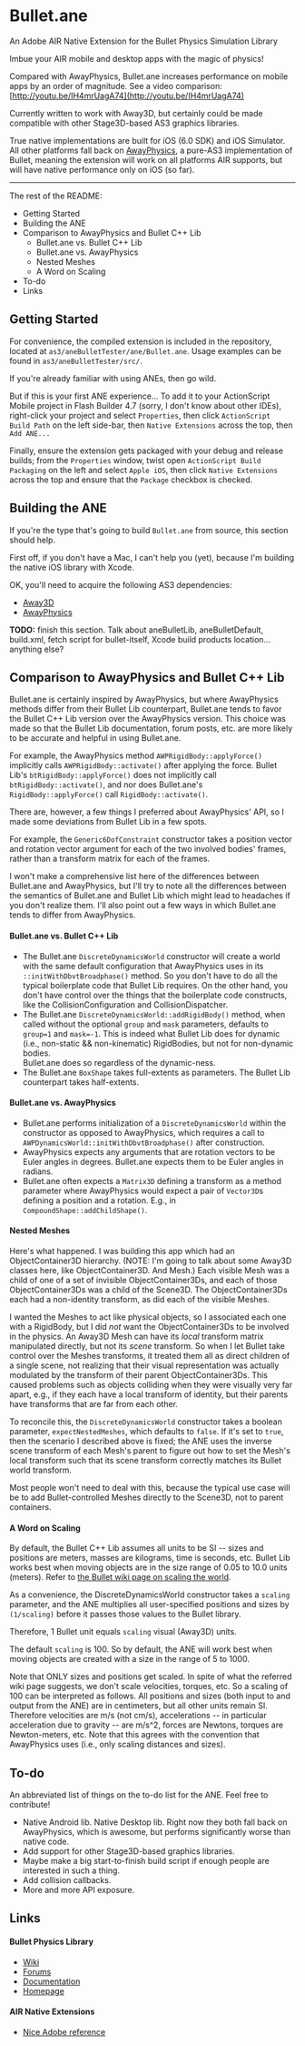 Bullet.ane
======

An Adobe AIR Native Extension for the Bullet Physics Simulation Library

Imbue your AIR mobile and desktop apps with the magic of physics!

Compared with AwayPhysics, Bullet.ane increases performance on mobile apps by 
an order of magnitude.  See a video comparison: 
[http://youtu.be/IH4mrUagA74](http://youtu.be/IH4mrUagA74)


Currently written to work with Away3D, but certainly could be made compatible 
with other Stage3D-based AS3 graphics libraries.

True native implementations are built for iOS (6.0 SDK) and iOS Simulator.  
All other platforms fall back on 
[AwayPhysics](https://github.com/away3d/awayphysics-core-fp11), a pure-AS3 
implementation of Bullet, meaning the extension will work on all platforms AIR 
supports, but will have native performance only on iOS (so far).

---

The rest of the README:

* Getting Started
* Building the ANE
* Comparison to AwayPhysics and Bullet C++ Lib
	* Bullet.ane vs. Bullet C++ Lib
	* Bullet.ane vs. AwayPhysics
	* Nested Meshes
	* A Word on Scaling
* To-do
* Links


Getting Started
-----

For convenience, the compiled extension is included in the repository, located 
at `as3/aneBulletTester/ane/Bullet.ane`.  Usage examples can be found in 
`as3/aneBulletTester/src/`.

If you're already familiar with using ANEs, then go wild.

But if this is your first ANE experience... To add it to your ActionScript 
Mobile project in Flash Builder 4.7 (sorry, I don't know about other IDEs), 
right-click your project and select `Properties`, then click `ActionScript 
Build Path` on the left side-bar, then `Native Extensions` across the top, 
then `Add ANE...`

Finally, ensure the extension gets packaged with your debug and release 
builds; from the `Properties` window, twist open `ActionScript Build 
Packaging` on the left and select `Apple iOS`, then click `Native Extensions` 
across the top and ensure that the `Package` checkbox is checked.


Building the ANE
-----

If you're the type that's going to build `Bullet.ane` from source, this 
section should help.

First off, if you don't have a Mac, I can't help you (yet), because I'm 
building the native iOS library with Xcode.

OK, you'll need to acquire the following AS3 dependencies:

* [Away3D](https://github.com/away3d/away3d-core-fp11)
* [AwayPhysics](https://github.com/away3d/awayphysics-core-fp11)

**TODO:** finish this section.  Talk about aneBulletLib, aneBulletDefault, 
build.xml, fetch script for bullet-itself, Xcode build products location... 
anything else?


Comparison to AwayPhysics and Bullet C++ Lib
-----

Bullet.ane is certainly inspired by AwayPhysics, but where AwayPhysics methods 
differ from their Bullet Lib counterpart, Bullet.ane tends to favor the Bullet 
C++ Lib version over the AwayPhysics version.  This choice was made so that 
the Bullet Lib documentation, forum posts, etc. are more likely to be accurate 
and helpful in using Bullet.ane.

For example, the AwayPhysics method `AWPRigidBody::applyForce()` implicitly 
calls `AWPRigidBody::activate()` after applying the force.  Bullet Lib's 
`btRigidBody::applyForce()` does not implicitly call 
`btRigidBody::activate()`, and nor does Bullet.ane's `RigidBody::applyForce()` 
call `RigidBody::activate()`.

There are, however, a few things I preferred about AwayPhysics' API, so I made 
some deviations from Bullet Lib in a few spots.

For example, the `Generic6DofConstraint` constructor takes a position vector 
and rotation vector argument for each of the two involved bodies' frames, 
rather than a transform matrix for each of the frames.

I won't make a comprehensive list here of the differences between Bullet.ane 
and AwayPhysics, but I'll try to note all the differences between the 
semantics of Bullet.ane and Bullet Lib which might lead to headaches if you 
don't realize them.  I'll also point out a few ways in which Bullet.ane tends 
to differ from AwayPhysics.

#### Bullet.ane vs. Bullet C++ Lib ####

* The Bullet.ane `DiscreteDynamicsWorld` constructor will create a world with 
  the same default configuration that AwayPhysics uses in its 
`::initWithDbvtBroadphase()` method.  So you don't have to do all the typical 
boilerplate code that Bullet Lib requires.  On the other hand, you don't have 
control over the things that the boilerplate code constructs, like the 
CollisionConfiguration and CollisionDispatcher.
* The Bullet.ane `DiscreteDynamicsWorld::addRigidBody()` method, when called 
  without the optional `group` and `mask` parameters, defaults to `group=1` 
and `mask=-1`.  This is indeed what Bullet Lib does for dynamic (i.e., 
non-static && non-kinematic) RigidBodies, but not for non-dynamic bodies.  
Bullet.ane does so regardless of the dynamic-ness.
* The Bullet.ane `BoxShape` takes full-extents as parameters.  The Bullet Lib 
  counterpart takes half-extents.

#### Bullet.ane vs. AwayPhysics ####

* Bullet.ane performs initialization of a `DiscreteDynamicsWorld` within the 
  constructor as opposed to AwayPhysics, which requires a call to 
`AWPDynamicsWorld::initWithDbvtBroadphase()` after construction.
* AwayPhysics expects any arguments that are rotation vectors to be Euler 
  angles in degrees.  Bullet.ane expects them to be Euler angles in radians.
* Bullet.ane often expects a `Matrix3D` defining a transform as a method 
  parameter where AwayPhysics would expect a pair of `Vector3D`s defining a 
position and a rotation.  E.g., in `CompoundShape::addChildShape()`.

#### Nested Meshes ####

Here's what happened.  I was building this app which had an ObjectContainer3D 
hierarchy.  (NOTE: I'm going to talk about some Away3D classes here, like 
ObjectContainer3D.  And Mesh.)  Each visible Mesh was a child of one of a set 
of invisible ObjectContainer3Ds, and each of those ObjectContainer3Ds was a 
child of the Scene3D.  The ObjectContainer3Ds each had a non-identity 
transform, as did each of the visible Meshes.

I wanted the Meshes to act like physical objects, so I associated each one 
with a RigidBody, but I did *not* want the ObjectContainer3Ds to be involved 
in the physics.  An Away3D Mesh can have its *local* transform matrix 
manipulated directly, but not its *scene* transform.  So when I let Bullet 
take control over the Meshes transforms, it treated them all as direct 
children of a single scene, not realizing that their visual representation was 
actually modulated by the transform of their parent ObjectContainer3Ds.  This 
caused problems such as objects colliding when they were visually very far 
apart, e.g., if they each have a local transform of identity, but their 
parents have transforms that are far from each other.

To reconcile this, the `DiscreteDynamicsWorld` constructor takes a boolean 
parameter, `expectNestedMeshes`, which defaults to `false`.  If it's set to 
`true`, then the scenario I described above is fixed; the ANE uses the inverse 
scene transform of each Mesh's parent to figure out how to set the Mesh's 
local transform such that its scene transform correctly matches its Bullet 
world transform.

Most people won't need to deal with this, because the typical use case will be 
to add Bullet-controlled Meshes directly to the Scene3D, not to parent 
containers.

#### A Word on Scaling ####

By default, the Bullet C++ Lib assumes all units to be SI -- sizes and 
positions are meters, masses are kilograms, time is seconds, etc.  Bullet Lib 
works best when moving objects are in the size range of 0.05 to 10.0 units 
(meters).  Refer to [the Bullet wiki page on scaling the 
world](http://www.bulletphysics.org/mediawiki-1.5.8/index.php?title=Scaling_The_World).

As a convenience, the DiscreteDynamicsWorld constructor takes a `scaling` 
parameter, and the ANE multiplies all user-specified positions and sizes by 
`(1/scaling)` before it passes those values to the Bullet library.

Therefore, 1 Bullet unit equals `scaling` visual (Away3D) units.

The default `scaling` is 100.  So by default, the ANE will work best when 
moving objects are created with a size in the range of 5 to 1000.

Note that ONLY sizes and positions get scaled.  In spite of what the referred 
wiki page suggests, we don't scale velocities, torques, etc.  So a scaling of 
100 can be interpreted as follows.  All positions and sizes (both input to and 
output from the ANE) are in centimeters, but all other units remain SI.  
Therefore velocities are m/s (not cm/s), accelerations -- in particular 
acceleration due to gravity -- are m/s^2, forces are Newtons, torques are 
Newton-meters, etc. Note that this agrees with the convention that AwayPhysics 
uses (i.e., only scaling distances and sizes).


To-do
-----

An abbreviated list of things on the to-do list for the ANE.  Feel free to 
contribute!

* Native Android lib.  Native Desktop lib.  Right now they both fall back on 
  AwayPhysics, which is awesome, but performs significantly worse than native 
code.
* Add support for other Stage3D-based graphics libraries.
* Maybe make a big start-to-finish build script if enough people are 
  interested in such a thing.
* Add collision callbacks.
* More and more API exposure.

Links
-----

#### Bullet Physics Library ####
* [Wiki](http://www.bulletphysics.org/mediawiki-1.5.8/index.php/Main_Page)
* [Forums](http://www.bulletphysics.org/Bullet/phpBB3)
* [Documentation](http://www.bulletphysics.org/mediawiki-1.5.8/index.php?title=Documentation)
* [Homepage](http://www.bulletphysics.org/)

#### AIR Native Extensions ####
* [Nice Adobe 
  reference](http://help.adobe.com/en_US/air/extensions/air_extensions.pdf)


